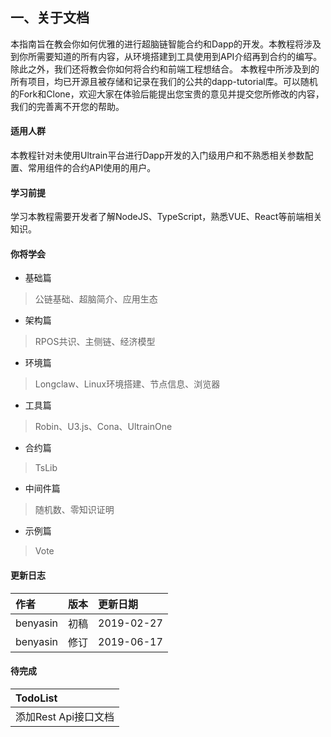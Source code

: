 ## 一、关于文档

本指南旨在教会你如何优雅的进行超脑链智能合约和Dapp的开发。本教程将涉及到你所需要知道的所有内容，从环境搭建到工具使用到API介绍再到合约的编写。除此之外，我们还将教会你如何将合约和前端工程想结合。
本教程中所涉及到的所有项目，均已开源且被存储和记录在我们的公共的dapp-tutorial库。可以随机的Fork和Clone，欢迎大家在体验后能提出您宝贵的意见并提交您所修改的内容，我们的完善离不开您的帮助。

#### 适用人群

本教程针对未使用Ultrain平台进行Dapp开发的入门级用户和不熟悉相关参数配置、常用组件的合约API使用的用户。

#### 学习前提

学习本教程需要开发者了解NodeJS、TypeScript，熟悉VUE、React等前端相关知识。

#### 你将学会

* 基础篇

> 公链基础、超脑简介、应用生态

* 架构篇

> RPOS共识、主侧链、经济模型

* 环境篇

> Longclaw、Linux环境搭建、节点信息、浏览器

* 工具篇

> Robin、U3.js、Cona、UltrainOne

* 合约篇

> TsLib

* 中间件篇

> 随机数、零知识证明

* 示例篇

> Vote

#### 更新日志

| 作者 | 版本 | 更新日期 |
| :--- | :--- | :--- |
| benyasin | 初稿 | 2019-02-27 |
| benyasin | 修订 | 2019-06-17 |

#### 待完成

| TodoList |
| :--- |
| 添加Rest Api接口文档 |




